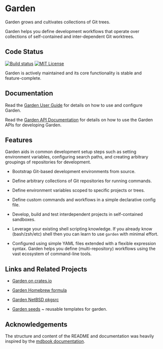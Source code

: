 # Garden

Garden grows and cultivates collections of Git trees.

Garden helps you define development workflows that operate over collections of
self-contained and inter-dependent Git worktrees.

## Code Status

[![Build status](https://gitlab.com/garden-rs/garden/badges/main/pipeline.svg)](https://gitlab.com/garden-rs/garden/-/pipelines)
[![MIT License](https://img.shields.io/gitlab/license/garden-rs/garden.svg)](LICENSE)

Garden is actively maintained and its core functionality is stable and feature-complete.


## Documentation

Read the [Garden User Guide](https://garden-rs.gitlab.io)
for details on how to use and configure Garden.

Read the [Garden API Documentation](https://docs.rs/garden-tools/)
for details on how to use the Garden APIs for developing Garden.


## Features

Garden aids in common development setup steps such as setting environment
variables, configuring search paths, and creating arbitrary groupings of
repositories for development.

* Bootstrap Git-based development environments from source.

* Define arbitrary collections of Git repositories for running commands.

* Define environment variables scoped to specific projects or trees.

* Define custom commands and workflows in a simple declarative config file.

* Develop, build and test interdependent projects in self-contained sandboxes.

* Leverage your existing shell scripting knowledge. If you already know
(bash/zsh/etc) shell then you can learn to use `garden` with minimal effort.

* Configured using simple YAML files extended with a flexible expression syntax.
Garden helps you define (multi-repository) workflows using the vast ecosystem of
command-line tools.


## Links and Related Projects

* [Garden on crates.io](https://crates.io/crates/garden-tools)

* [Garden Homebrew formula](https://gitlab.com/garden-rs/homebrew-garden)

* [Garden NetBSD pkgsrc](https://cdn.netbsd.org/pub/pkgsrc/current/pkgsrc/devel/garden/index.html)

* [Garden seeds](https://gitlab.com/davvid/garden-seeds) ~ reusable templates for garden.


## Acknowledgements

The structure and content of the README and documentation was heavily inspired
by the [mdbook documentation](https://github.com/rust-lang/mdBook).
